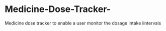 # Medicine-Dose-Tracker-
Medicine dose tracker to enable a user monitor the dosage intake iintervals
